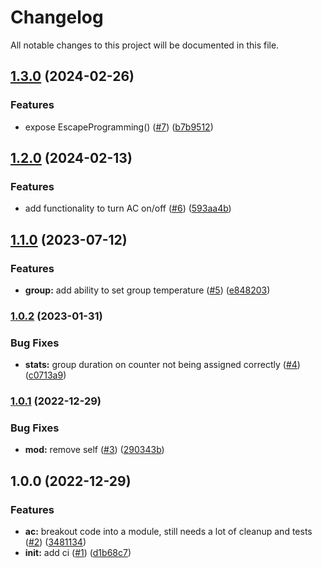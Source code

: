 # Changelog

All notable changes to this project will be documented in this file.

## [1.3.0](https://github.com/alistairpialek/airtouch4-go/compare/v1.2.0...v1.3.0) (2024-02-26)


### Features

* expose EscapeProgramming() ([#7](https://github.com/alistairpialek/airtouch4-go/issues/7)) ([b7b9512](https://github.com/alistairpialek/airtouch4-go/commit/b7b95124f848229fabfbd026ada3c0ca9bdcfde6))

## [1.2.0](https://github.com/alistairpialek/airtouch4-go/compare/v1.1.0...v1.2.0) (2024-02-13)


### Features

* add functionality to turn AC on/off ([#6](https://github.com/alistairpialek/airtouch4-go/issues/6)) ([593aa4b](https://github.com/alistairpialek/airtouch4-go/commit/593aa4bf3847c7f215370096615c83395577e9d0))

## [1.1.0](https://github.com/alistairpialek/airtouch4-go/compare/v1.0.2...v1.1.0) (2023-07-12)


### Features

* **group:** add ability to set group temperature ([#5](https://github.com/alistairpialek/airtouch4-go/issues/5)) ([e848203](https://github.com/alistairpialek/airtouch4-go/commit/e848203e5a411c190bf80fa061a735a2983acdf4))

### [1.0.2](https://github.com/alistairpialek/airtouch4-go/compare/v1.0.1...v1.0.2) (2023-01-31)


### Bug Fixes

* **stats:** group duration on counter not being assigned correctly ([#4](https://github.com/alistairpialek/airtouch4-go/issues/4)) ([c0713a9](https://github.com/alistairpialek/airtouch4-go/commit/c0713a974bb52c0ec2033b4c4e9755206e31f7b8))

### [1.0.1](https://github.com/alistairpialek/airtouch4-go/compare/v1.0.0...v1.0.1) (2022-12-29)


### Bug Fixes

* **mod:** remove self ([#3](https://github.com/alistairpialek/airtouch4-go/issues/3)) ([290343b](https://github.com/alistairpialek/airtouch4-go/commit/290343b2fb3ac98f56adb055c6f299610c305331))

## 1.0.0 (2022-12-29)


### Features

* **ac:** breakout code into a module, still needs a lot of cleanup and tests ([#2](https://github.com/alistairpialek/airtouch4-go/issues/2)) ([3481134](https://github.com/alistairpialek/airtouch4-go/commit/3481134ce857a0f5a8f2e6ac0c41ee39d593a88f))
* **init:** add ci ([#1](https://github.com/alistairpialek/airtouch4-go/issues/1)) ([d1b68c7](https://github.com/alistairpialek/airtouch4-go/commit/d1b68c76fb71d330c8b9f49f30f426e998efe211))

